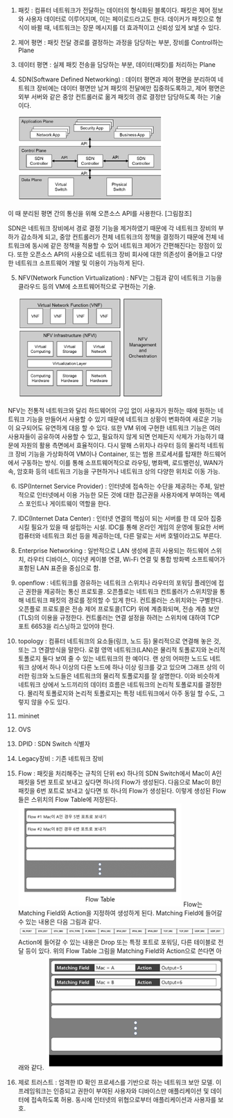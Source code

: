 1. 패킷 : 컴퓨터 네트워크가 전달하는 데이터의 형식화된 블록이다. 패킷은 제어 정보와 사용자 데이터로 이루어지며, 이는 페이로드라고도 한다. 데이커가 패킷으로 형식이 바뀔 때, 네트워크는 장문 메시지를 더 효과적이고 신뢰성 있게 보낼 수 있다.

2. 제어 평면 : 패킷 전달 경로를 결정하는 과정을 담당하는 부분, 장비를 Control하는 Plane

3. 데이터 평면 : 실제 패킷 전송을 담당하는 부분, 데이터(패킷)를 처리하는 Plane

4. SDN(Software Defined Networking) : 데이터 평면과 제어 평면을 분리하여 네트워크 장비에는 데이터 평면만 남겨 패킷의 전달에만 집중하도록하고, 제어 평면은 외부 서버와 같은 중앙 컨트롤러로 옮겨 패킷의 경로 결정만 담당하도록 하는 기술이다.

   ![SDN_architecture](./images/SDN_architecture.PNG)

이 때 분리된 평면 간의 통신을 위해 오픈소스 API를 사용한다. [그림참조]

SDN은 네트워크 장비에서 경로 결정 기능을 제거하였기 때문에 각 네트워크 장비의 부하가 감소하게 되고, 중앙 컨트롤러가 전체 네트워크의 정책을 결정하기 때문에 전체 네트워크에 동시에 같은 정책을 적용할 수 있어 네트워크 제어가 간편해진다는 장점이 있다. 또한 오픈소스 API의 사용으로 네트워크 장비 회사에 대한 의존성이 줄어들고 다양한 네트워크 소프트웨어 개발 및 이용이 가능하게 된다.

5. NFV(Network Function Virtualization) : NFV는 그림과 같이 네트워크 기능을 클라우드 등의 VM에 소프트웨어적으로 구현하는 기술.

   ![NFV_architecture](./images/NFV_architecture.PNG)

NFV는 전통적 네트워크와 달리 하드웨어의 구입 없이 사용자가 원하는 때에 원하는 네트워크 기능을 만들어서 사용할 수 있기 때문에 네트워크 상황이 변화하여 새로운 기능이 요구되어도 유연하게 대응 할 수 있다. 또한 VM 위에 구현한 네트워크 기능은 여러 사용자들이 공유하여 사용할 수 있고, 필요하지 않게 되면 언제든지 삭제가 가능하기 떄문에 자원의 활용 측면에서 효율적이다.
다시 말해 스위치나 라우터 등의 물리적 네트워크 장비 기능을 가상화하여 VM이나 Container, 또는 범용 프로세서를 탑재한 하드웨어에서 구동하는 방식. 이를 통해 소프트웨어적으로 라우팅, 병화벽, 로드밸런싱, WAN가속, 암호화 등의 네트워크 기능을 구현하거나 네트워크 상의 다양한 위치로 이동 가능.

6. ISP(Internet Service Provider) : 인터넷에 접속하는 수단을 제공하는 주체, 일반적으로 인터넷에서 이용 가능한 모든 것에 대한 접근권을 사용자에게 부여하는 엑세스 포인트나 게이트웨이 역할을 한다.

7. IDC(Internet Data Center) : 인터넷 연결의 핵심이 되는 서버를 한 데 모아 집중시킬 필요가 있을 때 설립하는 시설. IDC를 통해 온라인 게임의 운영에 필요한 서버 컴퓨터와 네트워크 회선 등을 제공하는데, 다른 말로는 서버 호텔이라고도 부른다.

8. Enterprise Networking : 일반적으로 LAN 생성에 흔히 사용되는 하드웨어 스위치, 라우터 디바이스, 이더넷 케이블 연결, Wi-Fi 연결 및 통합 방화벽 소프트웨어가 포함된 LAN 표준을 중심으로 함.

9. openflow : 네트워크를 경유하는 네트워크 스위치나 라우터의 포워딩 플레인에 접근 권한을 제공하는 통신 프로토콜. 오픈플로는 네트워크 컨트롤러가 스위치망을 통해 네트워크 패킷의 경로를 정의할 수 있게 한다. 컨트롤러는 스위치와는 구별한다. 오픈플로 프로토콜은 전송 제어 프로토콜(TCP) 위에 계층화되며, 전송 계층 보안(TLS)의 이용을 규정한다. 컨트롤러는 연결 설정을 하려는 스위치에 대하여 TCP 포트 6653을 리스닝하고 있어야 한다.

10. topology : 컴퓨터 네트워크의 요소들(링크, 노드 등) 물리적으로 연결해 놓은 것, 또는 그 연결방식을 말한다. 로컬 영역 네트워크(LAN)은 물리적 토폴로지와 논리적 토폴로지 둘다 보여 줄 수 있는 네트워크의 한 예이다. 랜 상의 어떠한 노드도 네트워크 상에서 하나 이상의 다른 노드에 하나 이상 링크를 갖고 있으며 그래프 상의 이러한 링크와 노드들은 네트워크의 물리적 토폴로지를 잘 설명한다. 이와 비슷하게 네트워크 상에서 노드끼리의 데이터 흐름은 네트워크의 논리적 토폴로지를 결정한다. 몰리적 토폴로지와 논리적 토폴로지는 특정 네트워크에서 아주 동일 할 수도, 그렇지 않을 수도 있다.

11. mininet

12. OVS

13. DPID : SDN Switch 식별자

14. Legacy장비 : 기존 네트워크 장비

15. Flow : 패킷을 처리해주는 규칙의 단위
    ex) 하나의 SDN Switch에서 Mac이 A인 패킷을 5번 포트로 보내고 싶다면 하나의 Flow가 생성된다. 다음으로 Mac이 B인 패킷을 6번 포트로 보내고 싶다면 또 하나의 Flow가 생성된다.
    이렇게 생성된 Flow들은 스위치의 Flow Table에 저장된다.
    ![Flow_Table](./images/Flow_Table.PNG)
    Flow는 Matching Field와 Action을 지정하여 생성하게 된다.
    Matching Field에 들어갈 수 있는 내용은 다음 그림과 같다.
    ![Matching_Field](./images/Matching_Field.PNG)
    Action에 들어갈 수 있는 내용은 Drop 또는 특정 포트로 포워딩, 다른 테이블로 전달 등이 있다.
    위의 Flow Table 그림을 Matching Field와 Action으로 쓴다면 아래와 같다.
    ![Field&Action](./images/Field&Action.PNG)

16. 제로 트러스트 : 엄격한 ID 확인 프로세스를 기반으로 하는 네트워크 보안 모델. 이 프레임워크는 인증되고 권한이 부여된 사용자와 디바이스만 애플리케이션 및 데이터에 접속하도록 허용. 동시에 인터넷의 위협으로부터 애플리케이션과 사용자를 보호.
